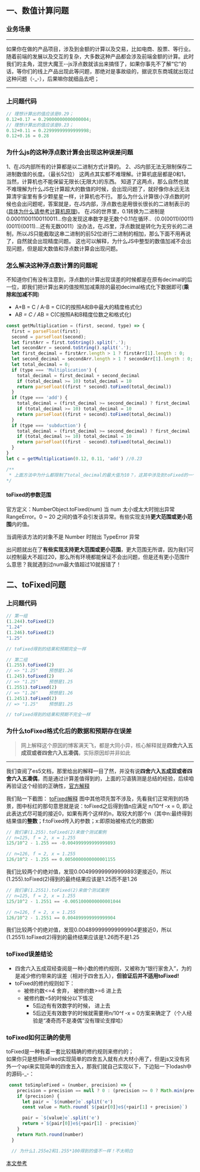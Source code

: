 ## 一、数值计算问题
### 业务场景
---
  如果你在做的产品项目，涉及到金额的计算以及交易，比如电商、股票、等行业。随着前端的发展以及交互的复杂，大多数这种产品都会涉及前端金额的计算。此时我们的主角，混世大魔王--js浮点数就该出来搞怪了，如果你事先不了解“它”的话，等你们的线上产品出现此等问题，那绝对是事故级的，据说京东商城就出现过这种问题（-_-），后果嘛你就细品去吧；

---

### 上问题代码
```js
// 理想计算出的值应该是0.29；
0.12+0.17 = 0.29000000000000004;
// 理想计算出的值应该是0.23；
0.12+0.11 = 0.22999999999999998;
0.12+0.16 = 0.28
```

### 为什么js的这种浮点数计算会出现这种误差问题

1、在JS内部所有的计算都是以二进制方式计算的。
2、JS内部无法无限制保存二进制数值的长度。（最长52位）
这两点其实都不难理解。计算机底层都是0和1，当然，计算机也不能保留无限长(无限大)的东西。
知道了这两点，那么自然也就不难理解为什么JS在计算超大的数值的时候，会出现问题了，就好像你永远无法算清宇宙里有多少颗星星一样，计算机也不行。
那么为什么计算很小浮点数的时候也会出问题呢，答案就是，在JS内部，浮点数也是用很长很长的二进制表示的([具体为什么请参考计算机原理](https://docs.oracle.com/cd/E19957-01/806-3568/ncg_goldberg.html))。
在JS的世界里，0.1转换为二进制是0.00011001100110011…你会发现这串数字是无数个0.11在循环..（0.0(0011)(0011)(0011)(0011)…还有无数0011）没办法，在JS里，浮点数就是转化为无穷长的二进制，所以JS只能截取这串二进制的前52位进行二进制的相加，那么下面不用再说了，自然就会出现精度问题。
这也可以解释，为什么JS中整型的数值加减不会出现问题，但是超大数值和浮点数计算会出现问题。

### 怎么解决这种浮点数计算的问题呢
不知道你们有没有注意到，浮点数的计算出现误差的时候都是在原有decimal的后一位，即我们把计算出来的值按照加减乘除的最初decimal格式化下数据即可(**乘除和加减不同**)
- A+B = C / A-B = C(C的按照A和B中最大的精度格式化)
- A*B = C / A*B = C(C按照A和B精度位数之和格式化)
```js
const getMultiplication = (first, second, type) => {
  first = parseFloat(first);
  second = parseFloat(second);
  let firstArr = first.toString().split('.');
  let secondArr = second.toString().split('.');
  let first_decimal = firstArr.length > 1 ? firstArr[1].length : 0;
  let second_decimal = secondArr.length > 1 ? secondArr[1].length : 0;
  let total_decimal = 0;
  if (type === 'Multiplication') {
    total_decimal = first_decimal + second_decimal
    if (total_decimal >= 10) total_decimal = 10
    return parseFloat((first * second).toFixed(total_decimal))
  }
  if (type === 'add') {
    total_decimal = (first_decimal >= second_decimal) ? first_decimal : second_decimal
    if (total_decimal >= 10) total_decimal = 10
    return parseFloat((first + second).toFixed(total_decimal))
  }
  if (type === 'subduction') {
    total_decimal = (first_decimal >= second_decimal) ? first_decimal : second_decimal
    if (total_decimal >= 10) total_decimal = 10
    return parseFloat((first - second).toFixed(total_decimal))
  }
}
let c = getMultiplication(0.12, 0.11, 'add') //0.23

/**
 * 上面方法中为什么都限制了total_decimal的最大值为10？，这其中涉及到toFixed的一个浏览器兼容问题，因为实际项目使用的精度一般都是3-4位，就简单的控制下total_decimal最大为10
*/
```
#### toFixed的参数范围
官方定义：NumberObject.toFixed(num)
当 num 太小或太大时抛出异常 RangeError。0 ~ 20 之间的值不会引发该异常。有些实现支持**更大范围或更小范围**内的值。

当调用该方法的对象不是 Number 时抛出 TypeError 异常

出问题就出在了**有些实现支持更大范围或更小范围**，更大范围无所谓，因为我们可以控制最大不超过20，那么所有环境都能保证不会出问题，但是还有更小范围什么意思？我就遇到过num最大值超过10就报错了！

## 二、toFixed问题

### 上问题代码
```js
// 第一组
(1.244).toFixed(2)
"1.24"
(1.246).toFixed(2)
"1.25"

// toFixed得到的结果和预期完全一样

// 第二组
(1.255).toFixed(2)
// => "1.25"    预想是1.26
(1.245).toFixed(2)
// => "1.25"    预想是1.25
(1.2551).toFixed(2)
// => "1.26"    预想是1.26
(1.2451).toFixed(2)
// => "1.25"    预想是1.25

// toFixed得到的结果和预期不完全一样
```

### 为什么toFixed格式化后的数据和预期存在误差
> 网上解释这个原因的博客满天飞，都是大同小异，核心解释就是**四舍六入五成双或者四舍六入五凑偶**，实际原因却并非如此
---
我们查阅了es5文档，那里给出的解释一目了然，并没有说**四舍六入五成双或者四舍六入五凑偶**，而是通过计算差值得到的，上面的习语猜测是总结的经验，后续咱再验证这个经验的正确性，[官方解释](https://es5.github.io/#x15.7.4.5)

我们贴一下截图：
[toFixed解释](https://github.com/liangzhuang327/Drips/blob/master/pictrues/es5_toFixed.jpeg)
图中其他项先暂不涉及，先看我们正常用到的场景，图中标红的那句意思就是说：toFixed之后得到值n应满足 n/10^f -x = 0, 即让此表达式尽可能的接近0，如果有两个这样的n，取较大的那个n（其中n:最终得到结果值的**整数**；f:toFixed传入的参数；x:即原始被格式化的数据）
```js
// 我们拿(1.255).toFixed(2)来做个测试案例
// n=125, f = 2, x = 1.255
125/10^2 - 1.255 == -0.004999999999999893

// n=126, f = 2, x = 1.255
126/10^2 - 1.255 == 0.0050000000000001155

```
我们比较两个的绝对值，发现0.004999999999999893更接近0，所以(1.255).toFixed(2)得到的最终结果应该是1.25而不是1.26
```js
// 我们拿(1.2551).toFixed(2)来做个测试案例
// n=125, f = 2, x = 1.255
125/10^2 - 1.2551 == -0.0051000000000001044

// n=126, f = 2, x = 1.255
126/10^2 - 1.2551 == 0.004899999999999904

```
我们比较两个的绝对值，发现0.004899999999999904更接近0，所以(1.2551).toFixed(2)得到的最终结果应该是1.26而不是1.25

### toFixed误差结论
- 四舍六入五成双经查阅是一种小数的修约规则，又被称为“银行家舍入”，为的是减少修约带来的误差（相对于四舍五入），**但验证后并不适用toFixed!**
- toFixed的修约规则如下：
  - 被修约数<=4 舍弃， 被修约数>=6 进上去
  - 被修约数=5的时候分以下情况
    - 5后边有有效数字的时候， 进上去
    - 5后边无有效数字的时候就需要用n/10^f -x = 0方案来确定了（个人经验是“凑奇而不是凑偶”没有理论支撑哈）

### toFixed如何正确的使用
toFixed是一种有着一套比较精确的修约规则来修约的；<br/>
如果你只是想用toFixed实现简单的四舍五入就有点大材小用了，但是js又没有另外一个api来实现简单的四舍五入，那我们就自己实现以下，下边贴一下lodash中的源码-_-：
```js
 const toSimpleFixed = (number, precision) => {
    precision = precision == null ? 0 : (precision >= 0 ? Math.min(precision, 292) : Math.max(precision, -292))
    if (precision) {
      let pair = `${number}e`.split('e')
      const value = Math.round(`${pair[0]}e${+pair[1] + precision}`)

      pair = `${value}e`.split('e')
      return +`${pair[0]}e${+pair[1] - precision}`
    }
    return Math.round(number)
  }

  // 为什么1.255e2和1.255*100得到的值不一样！不太明白
```

[本文参考](https://juejin.im/post/5bdbff00f265da6116393c17)